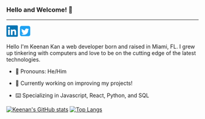   ### Hello and Welcome! 👋
  - - -
  <a href="https://www.linkedin.com/in/keenankan/" target="_blank"><img height="30" src="https://github.com/keenerz/keenerz/blob/main/Resources/LinkedIn.png?raw=true"></a>
  <a href="https://twitter.com/KeenanSKan" target="_blank"><img height="30" src="https://github.com/keenerz/keenerz/blob/main/Resources/Twitter.png?raw=true"></a>
  <br>
  
  Hello I'm Keenan Kan a web developer born and raised in Miami, FL. I grew up tinkering with computers and love to be on the cutting edge of the latest     technologies.

- 👨 Pronouns: He/Him

- 🤔 Currently working on improving my projects!

- ⌨️ Specializing in Javascript, React, Python, and SQL

[![Keenan's GitHub stats](https://github-readme-stats.vercel.app/api?username=keenerz&theme=dark&show_icons=true)](https://github.com/keenerz/github-readme-stats)
[![Top Langs](https://github-readme-stats.vercel.app/api/top-langs/?username=keenerz&layout=compact&theme=dark)](https://github.com/keenerz/github-readme-stats)
